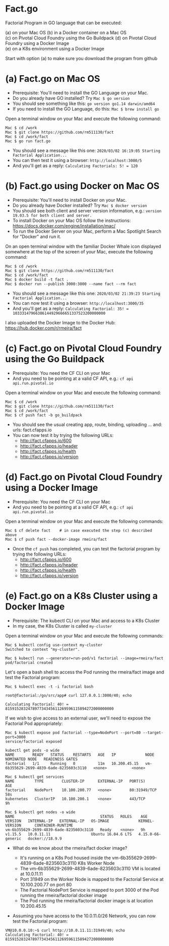 # Fact.go
Factorial Program in GO language that can be executed:  
  
(a) on your Mac OS
(b) in a Docker container on a Mac OS  
(c) on Pivotal Cloud Foundry using the Go Buildpack
(d) on Pivotal Cloud Foundry using a Docker Image  
(e) on a K8s environment using a Docker Image
  
Start with option (a) to make sure you download the program from github  
  
# (a) Fact.go on Mac OS  
  
- Prerequisite: You'll need to install the GO Language on your Mac.  
- Do you already have GO installed? Try `Mac $ go version`   
- You should see something like this:   `go version go1.14 darwin/amd64` 
- If you need to install the GO Language, do this: `Mac $ brew install go` 
  
Open a terminal window on your Mac and execute the following command:  

```
Mac $ cd /work  
Mac $ git clone https://github.com/rm511130/fact  
Mac $ cd /work/fact  
Mac $ go run fact.go  
```
  
- You should see a message like this one:  `2020/03/02 16:19:05 Starting Factorial Application...`
- You can then test it using a browser:    `http://localhost:3000/5`
- And you'll get as a reply:               `Calculating Factorials: 5! = 120` 
  
# (b) Fact.go using Docker on Mac OS  
  
- Prerequisite: You'll need to install Docker on your Mac.  
- Do you already have Docker installed? Try `Mac $ docker version`  
- You should see both client and server version information, e.g.: `version 19.03.5 for both client and server.`  
- To install Docker on your Mac OS follow the instructions: https://docs.docker.com/engine/installation/mac/  
- To run the Docker Server on your Mac, perform a Mac Spotlight Search for "Docker" and run it.  
  
On an open terminal window with the familiar Docker Whale icon displayed somewhere at the top of the screen of your Mac, execute the following command:  
  
```
Mac $ cd /work
Mac $ git clone https://github.com/rm511130/fact 
Mac $ cd /work/fact
Mac $ docker build -t fact .  
Mac $ docker run --publish 3000:3000 --name fact --rm fact  
```

- You should see a message like this one: `2020/03/02 21:39:23 Starting Factorial Application...`
- You can now test it using a browser:    `http://localhost:3000/35` 
- And you'll get as a reply:              `Calculating Factorial: 35! = 10333147966386144929666651337523200000000`

I also uploaded the Docker Image to the Docker Hub:  https://hub.docker.com/r/rmeira/fact
  
# (c) Fact.go on Pivotal Cloud Foundry using the Go Buildpack
  
- Prerequisite: You need the CF CLI on your Mac  
- And you need to be pointing at a valid CF API, e.g.: `cf api api.run.pivotal.io`
  
Open a terminal window on your Mac and execute the following command:  
  
```  
Mac $ cd /work
Mac $ git clone https://github.com/rm511130/fact 
Mac $ cd /work/fact
Mac $ cf push fact -b go_buildpack
```
  
- You should see the usual creating app, route, binding, uploading ... and: urls: fact.cfapps.io  
- You can now test it by trying the following URLs:         
  - http://fact.cfapps.io/600  
  - http://fact.cfapps.io/header  
  - http://fact.cfapps.io/health
  - http://fact.cfapps.io/version

# (d) Fact.go on Pivotal Cloud Foundry using a Docker Image
  
- Prerequisite: You need the CF CLI on your Mac  
- And you need to be pointing at a valid CF API, e.g.: `cf api api.run.pivotal.io`
  
Open a terminal window on your Mac and execute the following commands:  
  
```  
Mac $ cf delete fact    # in case executed the step (c) described above
Mac $ cf push fact --docker-image rmeira/fact
```
  
- Once the `cf push` has completed, you can test the factorial program by trying the following URLs:         
  - http://fact.cfapps.io/600  
  - http://fact.cfapps.io/header  
  - http://fact.cfapps.io/health
  - http://fact.cfapps.io/version
  
# (e) Fact.go on a K8s Cluster using a Docker Image

- Prerequisite: The kubectl CLI on your Mac and access to a K8s Cluster 
- In my case, the K8s Cluster is called `my-cluster`

Open a terminal window on your Mac and execute the following commands: 

```
Mac $ kubectl config use-context my-cluster
Switched to context "my-cluster".
```
```
Mac $ kubectl run --generator=run-pod/v1 factorial --image=rmeira/fact
pod/factorial created
```
Let's open a bash shell to access the Pod running the rmeira/fact image and test the Factorial program:

```
Mac $ kubectl exec -t -i factorial bash

root@factorial:/go/src/app# curl 127.0.0.1:3000/40; echo

Calculating Factorial: 40! = 815915283247897734345611269596115894272000000000
```

If we wish to give access to an external user, we'll need to expose the Factorial Pod appropriately:

```
Mac $ kubectl expose pod factorial --type=NodePort --port=80 --target-port=3000
service/factorial exposed
```
```
kubectl get pods -o wide
NAME        READY   STATUS    RESTARTS   AGE   IP             NODE                                      NOMINATED NODE   READINESS GATES
factorial   1/1     Running   0          11m   10.200.45.15   vm-6b355629-2699-4839-6ade-8235603c3110   <none>           <none>
```
```
Mac $ kubectl get services     
NAME         TYPE        CLUSTER-IP      EXTERNAL-IP   PORT(S)        AGE
factorial    NodePort    10.100.200.77   <none>        80:31949/TCP   58s
kubernetes   ClusterIP   10.100.200.1    <none>        443/TCP        9h
```
```
Mac $ kubectl get nodes -o wide
NAME                                      STATUS   ROLES    AGE   VERSION   INTERNAL-IP   EXTERNAL-IP   OS-IMAGE             KERNEL-VERSION      CONTAINER-RUNTIME
vm-6b355629-2699-4839-6ade-8235603c3110   Ready    <none>   9h    v1.15.5   10.0.11.11                  Ubuntu 16.04.6 LTS   4.15.0-66-generic   docker://18.9.9
```

- What do we know about the rmeira/fact docker image?
   - It's running on a K8s Pod housed inside the vm-6b355629-2699-4839-6ade-8235603c3110 K8s Worker Node 
   - The vm-6b355629-2699-4839-6ade-8235603c3110 VM is located at 10.0.11.11
   - Port 31949 on the Worker Node is mapped to the Factorial Service at 10.100.200.77 on port 80
   - The Factorial NodePort Service is mapped to port 3000 of the Pod running the rmeira/factorial docker image
   - The Pod running the rmeira/factorial docker image is at location 10.200.45.15

- Assuming you have access to the 10.0.11.0/26 Network, you can now test the Factorial program:

```
VM@10.0.0.10:~$ curl http://10.0.11.11:31949/40; echo
Calculating Factorial: 40! = 815915283247897734345611269596115894272000000000
```
   
   





